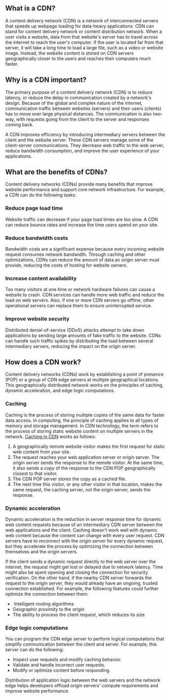 ## What is a CDN?

A content delivery network (CDN) is a network of interconnected servers that speeds up webpage loading for data-heavy applications. CDN can stand for content delivery network or content distribution network. When a user visits a website, data from that website's server has to travel across the internet to reach the user's computer. If the user is located far from that server, it will take a long time to load a large file, such as a video or website image. Instead, the website content is stored on CDN servers geographically closer to the users and reaches their computers much faster.

## Why is a CDN important?

The primary purpose of a content delivery network (CDN) is to reduce latency, or reduce the delay in communication created by a network's design. Because of the global and complex nature of the internet, communication traffic between websites (servers) and their users (clients) has to move over large physical distances. The communication is also two-way, with requests going from the client to the server and responses coming back.  
  
A CDN improves efficiency by introducing intermediary servers between the client and the website server. These CDN servers manage some of the client-server communications. They decrease web traffic to the web server, reduce bandwidth consumption, and improve the user experience of your applications.

## What are the benefits of CDNs?

Content delivery networks (CDNs) provide many benefits that improve website performance and support core network infrastructure. For example, a CDN can do the following tasks:

### Reduce page load time

Website traffic can decrease if your page load times are too slow. A CDN can reduce bounce rates and increase the time users spend on your site.

### Reduce bandwidth costs

Bandwidth costs are a significant expense because every incoming website request consumes network bandwidth. Through caching and other optimizations, CDNs can reduce the amount of data an origin server must provide, reducing the costs of hosting for website owners.

### Increase content availability

Too many visitors at one time or network hardware failures can cause a website to crash. CDN services can handle more web traffic and reduce the load on web servers. Also, if one or more CDN servers go offline, other operational servers can replace them to ensure uninterrupted service.

### Improve website security

Distributed denial-of-service (DDoS) attacks attempt to take down applications by sending large amounts of fake traffic to the website. CDNs can handle such traffic spikes by distributing the load between several intermediary servers, reducing the impact on the origin server.

## How does a CDN work?

Content delivery networks (CDNs) work by establishing a point of presence (POP) or a group of CDN edge servers at multiple geographical locations. This geographically distributed network works on the principles of caching, dynamic acceleration, and edge logic computations.

### Caching

Caching is the process of storing multiple copies of the same data for faster data access. In computing, the principle of caching applies to all types of memory and storage management. In CDN technology, the term refers to the process of storing static website content on multiple servers in the network. [Caching in CDN](https://aws.amazon.com/caching/cdn/) works as follows:

1. A geographically remote website visitor makes the first request for static web content from your site.
2. The request reaches your web application server or origin server. The origin server sends the response to the remote visitor. At the same time, it also sends a copy of the response to the CDN POP geographically closest to that visitor.
3. The CDN POP server stores the copy as a cached file.
4. The next time this visitor, or any other visitor in that location, makes the same request, the caching server, not the origin server, sends the response. 

### Dynamic acceleration

Dynamic acceleration is the reduction in server response time for dynamic web content requests because of an intermediary CDN server between the web applications and the client. Caching doesn't work well with dynamic web content because the content can change with every user request. CDN servers have to reconnect with the origin server for every dynamic request, but they accelerate the process by optimizing the connection between themselves and the origin servers.

If the client sends a dynamic request directly to the web server over the internet, the request might get lost or delayed due to network latency. Time might also be spent opening and closing the connection for security verification. On the other hand, if the nearby CDN server forwards the request to the origin server, they would already have an ongoing, trusted connection established. For example, the following features could further optimize the connection between them:

-  Intelligent routing algorithms
- Geographic proximity to the origin
- The ability to process the client request, which reduces its size

### Edge logic computations

You can program the CDN edge server to perform logical computations that simplify communication between the client and server. For example, this server can do the following:

- Inspect user requests and modify caching behavior.
- Validate and handle incorrect user requests.
- Modify or optimize content before responding.

Distribution of application logic between the web servers and the network edge helps developers offload origin servers' compute requirements and improve website performance.